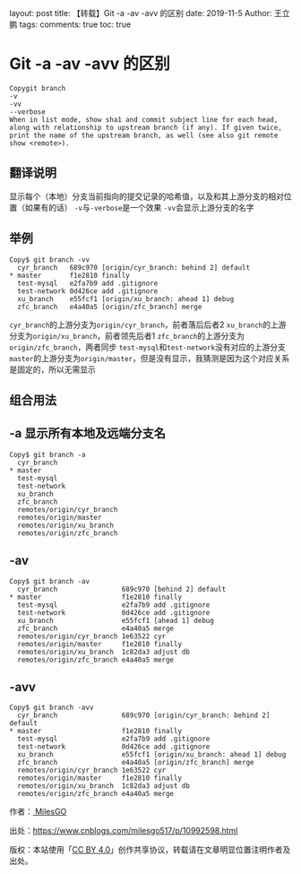 layout: post
title: 【转载】Git -a -av -avv 的区别
date: 2019-11-5
Author: 王立鹏 
tags:
comments: true
toc: true

# Git -a -av -avv 的区别

```
Copygit branch
-v
-vv
--verbose
When in list mode, show sha1 and commit subject line for each head, along with relationship to upstream branch (if any). If given twice, print the name of the upstream branch, as well (see also git remote show <remote>).
```

## 翻译说明

显示每个（本地）分支当前指向的提交记录的哈希值，以及和其上游分支的相对位置（如果有的话）
`-v`与`-verbose`是一个效果
`-vv`会显示上游分支的名字

## 举例

```
Copy$ git branch -vv
  cyr_branch   689c970 [origin/cyr_branch: behind 2] default
* master       f1e2810 finally
  test-mysql   e2fa7b9 add .gitignore
  test-network 0d426ce add .gitignore
  xu_branch    e55fcf1 [origin/xu_branch: ahead 1] debug
  zfc_branch   e4a40a5 [origin/zfc_branch] merge
```

`cyr_branch`的上游分支为`origin/cyr_branch`，前者落后后者2
`xu_branch`的上游分支为`origin/xu_branch`，前者领先后者1
`zfc_branch`的上游分支为`origin/zfc_branch`，两者同步
`test-mysql`和`test-network`没有对应的上游分支
`master`的上游分支为`origin/master`，但是没有显示，我猜测是因为这个对应关系是固定的，所以无需显示

## 组合用法

## -a 显示所有本地及远端分支名

```
Copy$ git branch -a
  cyr_branch
* master
  test-mysql
  test-network
  xu_branch
  zfc_branch
  remotes/origin/cyr_branch
  remotes/origin/master
  remotes/origin/xu_branch
  remotes/origin/zfc_branch
```

## -av

```
Copy$ git branch -av
  cyr_branch                689c970 [behind 2] default
* master                    f1e2810 finally
  test-mysql                e2fa7b9 add .gitignore
  test-network              0d426ce add .gitignore
  xu_branch                 e55fcf1 [ahead 1] debug
  zfc_branch                e4a40a5 merge
  remotes/origin/cyr_branch 1e63522 cyr
  remotes/origin/master     f1e2810 finally
  remotes/origin/xu_branch  1c82da3 adjust db
  remotes/origin/zfc_branch e4a40a5 merge
```

## -avv

```
Copy$ git branch -avv
  cyr_branch                689c970 [origin/cyr_branch: behind 2] default
* master                    f1e2810 finally
  test-mysql                e2fa7b9 add .gitignore
  test-network              0d426ce add .gitignore
  xu_branch                 e55fcf1 [origin/xu_branch: ahead 1] debug
  zfc_branch                e4a40a5 [origin/zfc_branch] merge
  remotes/origin/cyr_branch 1e63522 cyr
  remotes/origin/master     f1e2810 finally
  remotes/origin/xu_branch  1c82da3 adjust db
  remotes/origin/zfc_branch e4a40a5 merge
```

作者：[ MilesGO](https://www.cnblogs.com/milesgo517/)

出处：https://www.cnblogs.com/milesgo517/p/10992598.html

版权：本站使用「[CC BY 4.0](https://creativecommons.org/licenses/by/4.0)」创作共享协议，转载请在文章明显位置注明作者及出处。